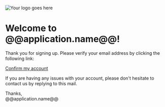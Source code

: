 ![Your logo goes here](https://d19p4zemcycm7a.cloudfront.net/logos/logo-100.png)

# Welcome to @@application.name@@!

Thank you for signing up. Please verify your email address by clicking the following link:

[Confirm my account](@@url@@)


If you are having any issues with your account, please don't hesitate to contact us by replying to this mail.


Thanks,  
@@application.name@@
